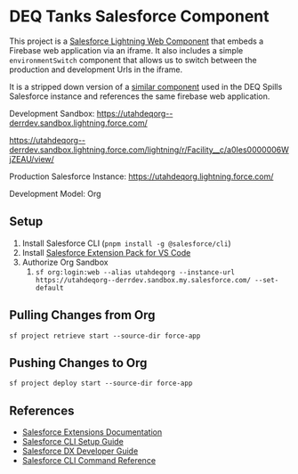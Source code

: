 # DEQ Tanks Salesforce Component

This project is a [Salesforce Lightning Web Component](https://developer.salesforce.com/docs/component-library/documentation/en/lwc) that embeds a Firebase web application via an iframe. It also includes a simple `environmentSwitch` component that allows us to switch between the production and development Urls in the iframe.

It is a stripped down version of a [similar component](https://github.com/agrc/deq-spills) used in the DEQ Spills Salesforce instance and references the same firebase web application.

Development Sandbox: <https://utahdeqorg--derrdev.sandbox.lightning.force.com/>

<https://utahdeqorg--derrdev.sandbox.lightning.force.com/lightning/r/Facility__c/a0Ies0000006WjZEAU/view/>

Production Salesforce Instance: <https://utahdeqorg.lightning.force.com/>

Development Model: Org

## Setup

1. Install Salesforce CLI (`pnpm install -g @salesforce/cli`)
1. Install [Salesforce Extension Pack for VS Code](https://marketplace.visualstudio.com/items?itemName=salesforce.salesforcedx-vscode)
1. Authorize Org Sandbox
   1. `sf org:login:web --alias utahdeqorg --instance-url https://utahdeqorg--derrdev.sandbox.my.salesforce.com/ --set-default`

## Pulling Changes from Org

`sf project retrieve start --source-dir force-app`

## Pushing Changes to Org

`sf project deploy start --source-dir force-app`

## References

- [Salesforce Extensions Documentation](https://developer.salesforce.com/tools/vscode/)
- [Salesforce CLI Setup Guide](https://developer.salesforce.com/docs/atlas.en-us.sfdx_setup.meta/sfdx_setup/sfdx_setup_intro.htm)
- [Salesforce DX Developer Guide](https://developer.salesforce.com/docs/atlas.en-us.sfdx_dev.meta/sfdx_dev/sfdx_dev_intro.htm)
- [Salesforce CLI Command Reference](https://developer.salesforce.com/docs/atlas.en-us.sfdx_cli_reference.meta/sfdx_cli_reference/cli_reference.htm)
